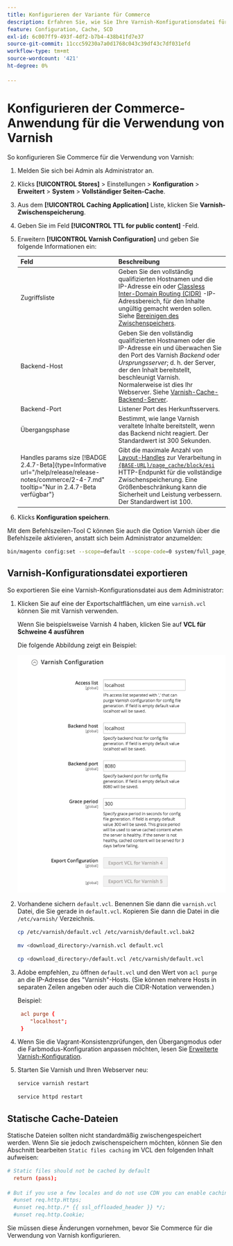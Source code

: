 ```yaml
---
title: Konfigurieren der Variante für Commerce
description: Erfahren Sie, wie Sie Ihre Varnish-Konfigurationsdatei für die Commerce-Anwendung aktualisieren und verwalten.
feature: Configuration, Cache, SCD
exl-id: 6c007ff9-493f-4df2-b7b4-438b41fd7e37
source-git-commit: 11ccc59230a7a0d1768c043c39df43c7df031efd
workflow-type: tm+mt
source-wordcount: '421'
ht-degree: 0%

---
```


# Konfigurieren der Commerce-Anwendung für die Verwendung von Varnish

So konfigurieren Sie Commerce für die Verwendung von Varnish:

1. Melden Sie sich bei Admin als Administrator an.
1. Klicks **[!UICONTROL Stores]** > Einstellungen > **Konfiguration** > **Erweitert** > **System** > **Vollständiger Seiten-Cache**.
1. Aus dem **[!UICONTROL Caching Application]** Liste, klicken Sie **Varnish-Zwischenspeicherung**.
1. Geben Sie im Feld **[!UICONTROL TTL for public content]** -Feld.
1. Erweitern **[!UICONTROL Varnish Configuration]** und geben Sie folgende Informationen ein:

   | Feld | Beschreibung |
   | ----- | ----------- |
   | Zugriffsliste | Geben Sie den vollständig qualifizierten Hostnamen und die IP-Adresse ein oder [Classless Inter-Domain Routing (CIDR)](https://www.digitalocean.com/community/tutorials/understanding-ip-addresses-subnets-and-cidr-notation-for-networking) -IP-Adressbereich, für den Inhalte ungültig gemacht werden sollen. Siehe [Bereinigen des Zwischenspeichers](https://varnish-cache.org/docs/3.0/tutorial/purging.html). |
   | Backend-Host | Geben Sie den vollständig qualifizierten Hostnamen oder die IP-Adresse ein und überwachen Sie den Port des Varnish _Backend_ oder _Ursprungsserver_; d. h. der Server, der den Inhalt bereitstellt, beschleunigt Varnish. Normalerweise ist dies Ihr Webserver. Siehe [Varnish-Cache-Backend-Server](https://www.varnish-cache.org/docs/trunk/users-guide/vcl-backends.html). |
   | Backend-Port | Listener Port des Herkunftsservers. |
   | Übergangsphase | Bestimmt, wie lange Varnish veraltete Inhalte bereitstellt, wenn das Backend nicht reagiert. Der Standardwert ist 300 Sekunden. |
   | Handles params size  [!BADGE 2.4.7-Beta]{type=Informative url="/help/release/release-notes/commerce/2-4-7.md" tooltip="Nur in 2.4.7-Beta verfügbar"} | Gibt die maximale Anzahl von [Layout-Handles](https://developer.adobe.com/commerce/frontend-core/guide/layouts/#layout-handles) zur Verarbeitung in [`{BASE-URL}/page_cache/block/esi`](use-varnish-esi.md) HTTP-Endpunkt für die vollständige Zwischenspeicherung. Eine Größenbeschränkung kann die Sicherheit und Leistung verbessern. Der Standardwert ist 100. |

1. Klicks **Konfiguration speichern**.

Mit dem Befehlszeilen-Tool C können Sie auch die Option Varnish über die Befehlszeile aktivieren, anstatt sich beim Administrator anzumelden:

```bash
bin/magento config:set --scope=default --scope-code=0 system/full_page_cache/caching_application 2
```

## Varnish-Konfigurationsdatei exportieren

So exportieren Sie eine Varnish-Konfigurationsdatei aus dem Administrator:

1. Klicken Sie auf eine der Exportschaltflächen, um eine `varnish.vcl` können Sie mit Varnish verwenden.

   Wenn Sie beispielsweise Varnish 4 haben, klicken Sie auf **VCL für Schweine 4 ausführen**

   Die folgende Abbildung zeigt ein Beispiel:

   ![Konfigurieren von Commerce zur Verwendung von Varnish in Admin](../../assets/configuration/varnish-admin-22.png)

1. Vorhandene sichern `default.vcl`. Benennen Sie dann die `varnish.vcl` Datei, die Sie gerade in `default.vcl`. Kopieren Sie dann die Datei in die `/etc/varnish/` Verzeichnis.

   ```bash
   cp /etc/varnish/default.vcl /etc/varnish/default.vcl.bak2
   ```

   ```bash
   mv <download_directory>/varnish.vcl default.vcl
   ```

   ```bash
   cp <download_directory>/default.vcl /etc/varnish/default.vcl
   ```

1. Adobe empfehlen, zu öffnen `default.vcl` und den Wert von `acl purge` an die IP-Adresse des &quot;Varnish&quot;-Hosts. (Sie können mehrere Hosts in separaten Zeilen angeben oder auch die CIDR-Notation verwenden.)

   Beispiel:

   ```conf
    acl purge {
       "localhost";
    }
   ```

1. Wenn Sie die Vagrant-Konsistenzprüfungen, den Übergangmodus oder die Farbmodus-Konfiguration anpassen möchten, lesen Sie [Erweiterte Varnish-Konfiguration](config-varnish-advanced.md).

1. Starten Sie Varnish und Ihren Webserver neu:

   ```bash
   service varnish restart
   ```

   ```bash
   service httpd restart
   ```

## Statische Cache-Dateien

Statische Dateien sollten nicht standardmäßig zwischengespeichert werden. Wenn Sie sie jedoch zwischenspeichern möchten, können Sie den Abschnitt bearbeiten `Static files caching` im VCL den folgenden Inhalt aufweisen:

```conf
# Static files should not be cached by default
  return (pass);

# But if you use a few locales and do not use CDN you can enable caching static files by commenting previous line (#return (pass);) and uncommenting next 3 lines
  #unset req.http.Https;
  #unset req.http./* {{ ssl_offloaded_header }} */;
  #unset req.http.Cookie;
```

Sie müssen diese Änderungen vornehmen, bevor Sie Commerce für die Verwendung von Varnish konfigurieren.
